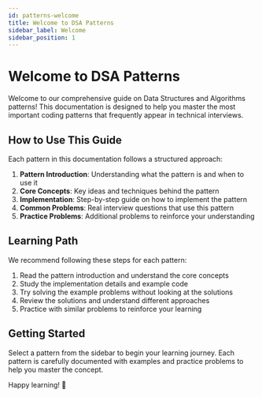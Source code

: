 ```yaml
---
id: patterns-welcome
title: Welcome to DSA Patterns
sidebar_label: Welcome
sidebar_position: 1
---
```


# Welcome to DSA Patterns

Welcome to our comprehensive guide on Data Structures and Algorithms patterns! This documentation is designed to help you master the most important coding patterns that frequently appear in technical interviews.

## How to Use This Guide

Each pattern in this documentation follows a structured approach:

1. **Pattern Introduction**: Understanding what the pattern is and when to use it
2. **Core Concepts**: Key ideas and techniques behind the pattern
3. **Implementation**: Step-by-step guide on how to implement the pattern
4. **Common Problems**: Real interview questions that use this pattern
5. **Practice Problems**: Additional problems to reinforce your understanding

## Learning Path

We recommend following these steps for each pattern:

1. Read the pattern introduction and understand the core concepts
2. Study the implementation details and example code
3. Try solving the example problems without looking at the solutions
4. Review the solutions and understand different approaches
5. Practice with similar problems to reinforce your learning

## Getting Started

Select a pattern from the sidebar to begin your learning journey. Each pattern is carefully documented with examples and practice problems to help you master the concept.

Happy learning! 🚀